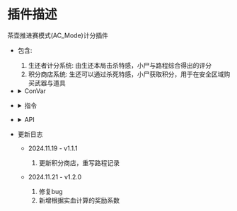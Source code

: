 # 插件描述
茶壶推进赛模式(AC_Mode)计分插件

* 包含:

    1.  生还者计分系统: 由生还本局击杀特感，小尸与路程综合得出的评分
    2.  积分商店系统: 生还可以通过杀死特感，小尸获取积分，用于在安全区域购买武器与道具

* <details><summary>ConVar</summary>

    ```php
    //是否开启分数商店<0:否, 1:是>
    ps_pointshop "0"
    ```
</details>


* <details><summary>指令</summary>

    ```php
    //查询当前分数
    sm_point
    sm_bonus
    //打开积分商店(也可以使用E+R)
    sm_buy
    sm_b
    //管理员给予自己积分
    sm_givemoney <num>
    ```
</details>

* <details><summary>API</summary>

    ```php
    /**
    * 获取玩家当前持有的积分
    * 
    * @param client 	玩家索引
    * @return 有效生还返回持有积分，无效生还返回-1
    */
    int GetPlayerMoney(int client)

    /**
     * 获取团队总计分数
    * @remark 总计分数为路程与累计获取积分之积, 不会被消耗
    * 
    * @return 返回生还团队获取的总分
    */
    int GetTeamPoints()
    ```
</details>

* 更新日志

    * 2024.11.19 - v1.1.1

        1.  更新积分商店，重写路程记录

    * 2024.11.21 - v1.2.0

        1.  修复bug
        2.  新增根据实血计算的奖励系数